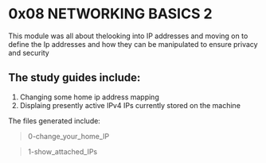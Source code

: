 # 0x08 NETWORKING BASICS 2

This module was all about thelooking into IP addresses and moving on to define the Ip addresses and how they can be manipulated to ensure privacy and security

## The study guides include:
1. Changing some home ip address mapping
2. Displaing presently active IPv4 IPs currently stored on the machine

The files generated include:

> 0-change\_your\_home\_IP

> 1-show\_attached\_IPs

